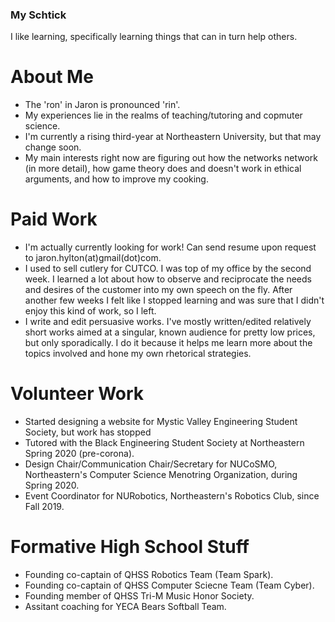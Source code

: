 ### My Schtick

I like learning, specifically learning things that can in turn help others.

# About Me
- The 'ron' in Jaron is pronounced 'rin'.
- My experiences lie in the realms of teaching/tutoring and copmuter science. 
- I'm currently a rising third-year at Northeastern University, but that may change soon.
- My main interests right now are figuring out how the networks network (in more detail), how game theory does and doesn't work in ethical arguments, and how to improve my cooking.

# Paid Work
- I'm actually currently looking for work! Can send resume upon request to jaron.hylton(at)gmail(dot)com.
- I used to sell cutlery for CUTCO. I was top of my office by the second week. I learned a lot about how to observe and reciprocate the needs and desires of the customer into my own speech on the fly. After another few weeks I felt like I stopped learning and was sure that I didn't enjoy this kind of work, so I left.
- I write and edit persuasive works. I've mostly written/edited relatively short works aimed at a singular, known audience for pretty low prices, but only sporadically. I do it because it helps me learn more about the topics involved and hone my own rhetorical strategies. 

# Volunteer Work
- Started designing a website for Mystic Valley Engineering Student Society, but work has stopped 
- Tutored with the Black Engineering Student Society at Northeastern Spring 2020 (pre-corona). 
- Design Chair/Communication Chair/Secretary for NUCoSMO, Northeastern's Computer Science Menotring Organization, during Spring 2020.
- Event Coordinator for NURobotics, Northeastern's Robotics Club, since Fall 2019.

# Formative High School Stuff
- Founding co-captain of QHSS Robotics Team (Team Spark).
- Founding co-captain of QHSS Computer Sciecne Team (Team Cyber).
- Founding member of QHSS Tri-M Music Honor Society.
- Assitant coaching for YECA Bears Softball Team.
<!---[Link](url) and ![Image](src)--->

